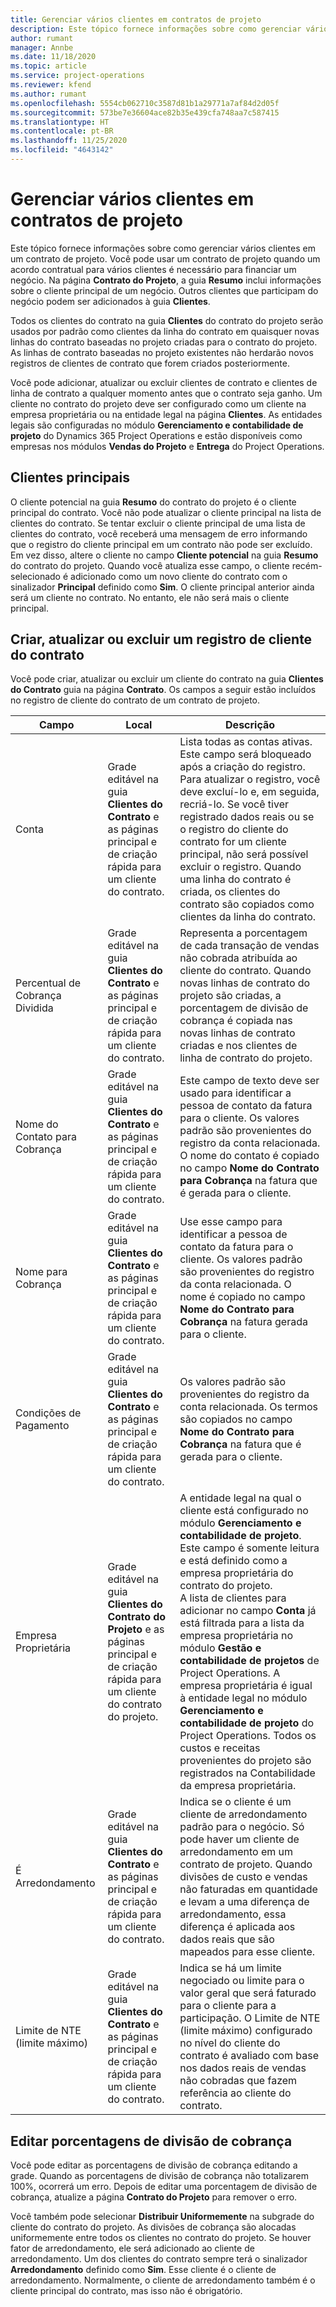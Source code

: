```yaml
---
title: Gerenciar vários clientes em contratos de projeto
description: Este tópico fornece informações sobre como gerenciar vários clientes em um contrato de projeto.
author: rumant
manager: Annbe
ms.date: 11/18/2020
ms.topic: article
ms.service: project-operations
ms.reviewer: kfend
ms.author: rumant
ms.openlocfilehash: 5554cb062710c3587d81b1a29771a7af84d2d05f
ms.sourcegitcommit: 573be7e36604ace82b35e439cfa748aa7c587415
ms.translationtype: HT
ms.contentlocale: pt-BR
ms.lasthandoff: 11/25/2020
ms.locfileid: "4643142"
---
```

# <a name="manage-multiple-customers-on-project-contracts"></a>Gerenciar vários clientes em contratos de projeto

Este tópico fornece informações sobre como gerenciar vários clientes em um contrato de projeto. Você pode usar um contrato de projeto quando um acordo contratual para vários clientes é necessário para financiar um negócio. Na página **Contrato do Projeto**, a guia **Resumo** inclui informações sobre o cliente principal de um negócio. Outros clientes que participam do negócio podem ser adicionados à guia **Clientes**.

Todos os clientes do contrato na guia **Clientes** do contrato do projeto serão usados por padrão como clientes da linha do contrato em quaisquer novas linhas do contrato baseadas no projeto criadas para o contrato do projeto. As linhas de contrato baseadas no projeto existentes não herdarão novos registros de clientes de contrato que forem criados posteriormente.

Você pode adicionar, atualizar ou excluir clientes de contrato e clientes de linha de contrato a qualquer momento antes que o contrato seja ganho. Um cliente no contrato do projeto deve ser configurado como um cliente na empresa proprietária ou na entidade legal na página **Clientes**. As entidades legais são configuradas no módulo **Gerenciamento e contabilidade de projeto** do Dynamics 365 Project Operations e estão disponíveis como empresas nos módulos **Vendas do Projeto** e **Entrega** do Project Operations.

## <a name="primary-customers"></a>Clientes principais

O cliente potencial na guia **Resumo** do contrato do projeto é o cliente principal do contrato. Você não pode atualizar o cliente principal na lista de clientes do contrato. Se tentar excluir o cliente principal de uma lista de clientes do contrato, você receberá uma mensagem de erro informando que o registro do cliente principal em um contrato não pode ser excluído. Em vez disso, altere o cliente no campo **Cliente potencial** na guia **Resumo** do contrato do projeto. Quando você atualiza esse campo, o cliente recém-selecionado é adicionado como um novo cliente do contrato com o sinalizador **Principal** definido como **Sim**. O cliente principal anterior ainda será um cliente no contrato. No entanto, ele não será mais o cliente principal.

## <a name="create-update-or-delete-a-contract-customer-record"></a>Criar, atualizar ou excluir um registro de cliente do contrato

Você pode criar, atualizar ou excluir um cliente do contrato na guia **Clientes do Contrato** guia na página **Contrato**. Os campos a seguir estão incluídos no registro de cliente do contrato de um contrato de projeto.

| **Campo** | **Local** | **Descrição** | 
| --- | --- | --- | 
| Conta | Grade editável na guia **Clientes do Contrato** e as páginas principal e de criação rápida para um cliente do contrato. | Lista todas as contas ativas. Este campo será bloqueado após a criação do registro. Para atualizar o registro, você deve excluí-lo e, em seguida, recriá-lo. Se você tiver registrado dados reais ou se o registro do cliente do contrato for um cliente principal, não será possível excluir o registro. Quando uma linha do contrato é criada, os clientes do contrato são copiados como clientes da linha do contrato. |
| Percentual de Cobrança Dividida | Grade editável na guia **Clientes do Contrato** e as páginas principal e de criação rápida para um cliente do contrato. | Representa a porcentagem de cada transação de vendas não cobrada atribuída ao cliente do contrato. Quando novas linhas de contrato do projeto são criadas, a porcentagem de divisão de cobrança é copiada nas novas linhas de contrato criadas e nos clientes de linha de contrato do projeto. |
| Nome do Contato para Cobrança | Grade editável na guia **Clientes do Contrato** e as páginas principal e de criação rápida para um cliente do contrato. | Este campo de texto deve ser usado para identificar a pessoa de contato da fatura para o cliente. Os valores padrão são provenientes do registro da conta relacionada. O nome do contato é copiado no campo **Nome do Contrato para Cobrança** na fatura que é gerada para o cliente. |
| Nome para Cobrança | Grade editável na guia **Clientes do Contrato** e as páginas principal e de criação rápida para um cliente do contrato. | Use esse campo para identificar a pessoa de contato da fatura para o cliente. Os valores padrão são provenientes do registro da conta relacionada. O nome é copiado no campo **Nome do Contrato para Cobrança** na fatura gerada para o cliente. |
| Condições de Pagamento | Grade editável na guia **Clientes do Contrato** e as páginas principal e de criação rápida para um cliente do contrato. | Os valores padrão são provenientes do registro da conta relacionada. Os termos são copiados no campo **Nome do Contrato para Cobrança** na fatura que é gerada para o cliente. |
| Empresa Proprietária | Grade editável na guia **Clientes do Contrato do Projeto** e as páginas principal e de criação rápida para um cliente do contrato do projeto. | A entidade legal na qual o cliente está configurado no módulo **Gerenciamento e contabilidade de projeto**. Este campo é somente leitura e está definido como a empresa proprietária do contrato do projeto.</br>A lista de clientes para adicionar no campo **Conta** já está filtrada para a lista da empresa proprietária no módulo **Gestão e contabilidade de projetos** de Project Operations. A empresa proprietária é igual à entidade legal no módulo **Gerenciamento e contabilidade de projeto** do Project Operations. Todos os custos e receitas provenientes do projeto são registrados na Contabilidade da empresa proprietária. |
| É Arredondamento | Grade editável na guia **Clientes do Contrato** e as páginas principal e de criação rápida para um cliente do contrato. | Indica se o cliente é um cliente de arredondamento padrão para o negócio. Só pode haver um cliente de arredondamento em um contrato de projeto. Quando divisões de custo e vendas não faturadas em quantidade e levam a uma diferença de arredondamento, essa diferença é aplicada aos dados reais que são mapeados para esse cliente. |
| Limite de NTE (limite máximo) | Grade editável na guia **Clientes do Contrato** e as páginas principal e de criação rápida para um cliente do contrato. | Indica se há um limite negociado ou limite para o valor geral que será faturado para o cliente para a participação. O Limite de NTE (limite máximo) configurado no nível do cliente do contrato é avaliado com base nos dados reais de vendas não cobradas que fazem referência ao cliente do contrato. |

## <a name="edit-billing-split-percentages"></a>Editar porcentagens de divisão de cobrança

Você pode editar as porcentagens de divisão de cobrança editando a grade. Quando as porcentagens de divisão de cobrança não totalizarem 100%, ocorrerá um erro. Depois de editar uma porcentagem de divisão de cobrança, atualize a página **Contrato do Projeto** para remover o erro.

Você também pode selecionar **Distribuir Uniformemente** na subgrade do cliente do contrato do projeto. As divisões de cobrança são alocadas uniformemente entre todos os clientes no contrato do projeto. Se houver fator de arredondamento, ele será adicionado ao cliente de arredondamento. Um dos clientes do contrato sempre terá o sinalizador **Arredondamento** definido como **Sim**. Esse cliente é o cliente de arredondamento. Normalmente, o cliente de arredondamento também é o cliente principal do contrato, mas isso não é obrigatório.
